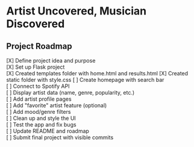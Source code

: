 # Artist Uncovered, Musician Discovered

## Project Roadmap
[X] Define project idea and purpose  
[X] Set up Flask project  
[X] Created templates folder with home.html and results.html
[X] Created static folder with style.css
[ ] Create homepage with search bar  
[ ] Connect to Spotify API  
[ ] Display artist data (name, genre, popularity, etc.)  
[ ] Add artist profile pages  
[ ] Add "favorite" artist feature (optional)  
[ ] Add mood/genre filters  
[ ] Clean up and style the UI  
[ ] Test the app and fix bugs  
[ ] Update README and roadmap  
[ ] Submit final project with visible commits  
